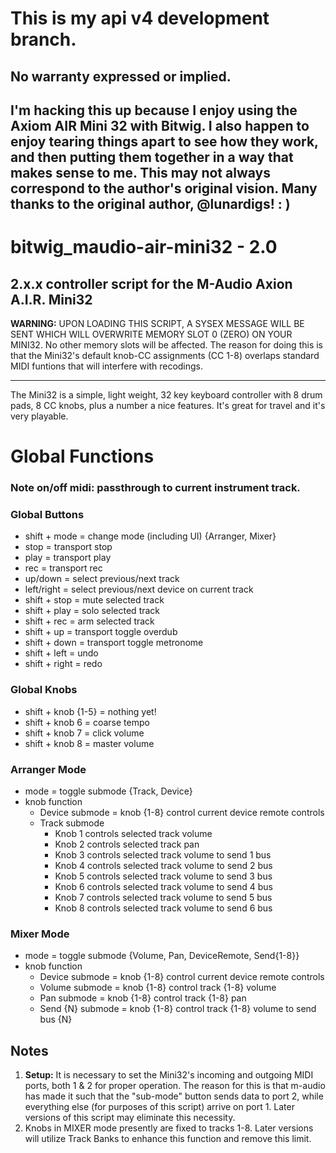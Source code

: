 # This is my api v4 development branch.

## No warranty expressed or implied.
## I'm hacking this up because I enjoy using the Axiom AIR Mini 32 with Bitwig. I also happen to enjoy tearing things apart to see how they work, and then putting them together in a way that makes sense to me. This may not always correspond to the author's original vision. Many thanks to the original author, @lunardigs! : )

# bitwig_maudio-air-mini32 - 2.0

## 2.x.x controller script for the M-Audio Axion A.I.R. Mini32

**WARNING:** UPON LOADING THIS SCRIPT, A SYSEX MESSAGE WILL BE SENT WHICH WILL OVERWRITE MEMORY SLOT 0 (ZERO) ON YOUR MINI32. No other memory slots will be affected. The reason for doing this is that the Mini32's default knob-CC assignments (CC 1-8) overlaps standard MIDI funtions that will interfere with recodings.

---

The Mini32 is a simple, light weight, 32 key keyboard controller with 8 drum pads, 8 CC knobs, plus a number a nice features. It's great for travel and it's very playable.


# Global Functions

### Note on/off midi: passthrough to current instrument track.

### Global Buttons
* shift + mode  = change mode (including UI) {Arranger, Mixer}
* stop          = transport stop
* play          = transport play
* rec           = transport rec
* up/down       = select previous/next track
* left/right    = select previous/next device on current track
* shift + stop  = mute selected track
* shift + play  = solo selected track
* shift + rec   = arm selected track
* shift + up    = transport toggle overdub
* shift + down  = transport toggle metronome
* shift + left  = undo
* shift + right = redo

### Global Knobs
* shift + knob {1-5} = nothing yet!
* shift + knob 6     = coarse tempo
* shift + knob 7     = click volume
* shift + knob 8     = master volume

### Arranger Mode
* mode = toggle submode {Track, Device}
* knob function
  - Device submode   = knob {1-8} control current device remote controls
  - Track  submode
    - Knob 1 controls selected track volume
    - Knob 2 controls selected track pan
    - Knob 3 controls selected track volume to send 1 bus
    - Knob 4 controls selected track volume to send 2 bus
    - Knob 5 controls selected track volume to send 3 bus
    - Knob 6 controls selected track volume to send 4 bus
    - Knob 7 controls selected track volume to send 5 bus
    - Knob 8 controls selected track volume to send 6 bus

### Mixer Mode
* mode = toggle submode {Volume, Pan, DeviceRemote, Send{1-8}}
* knob function
  - Device submode   = knob {1-8} control current device remote controls
  - Volume submode   = knob {1-8} control track {1-8} volume
  - Pan    submode   = knob {1-8} control track {1-8} pan
  - Send {N} submode = knob {1-8} control track {1-8} volume to send bus {N}

## Notes
1. **Setup:** It is necessary to set the Mini32's incoming and outgoing MIDI ports, both 1 & 2 for proper operation. The reason for this is that m-audio has made it such that the "sub-mode" button sends data to port 2, while everything else (for purposes of this script) arrive on port 1. Later versions of this script may eliminate this necessity.
2. Knobs in MIXER mode presently are fixed to tracks 1-8. Later versions will utilize Track Banks to enhance this function and remove this limit.
